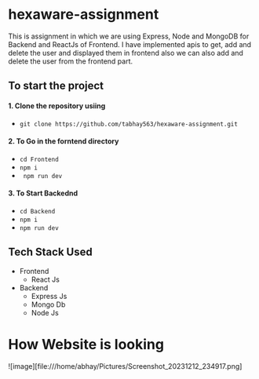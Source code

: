 # hexaware-assignment
This is assignment in which we are using Express, Node and MongoDB for Backend and ReactJs of Frontend.
I have implemented apis to get, add and delete the user and displayed them in frontend also we can also add and delete the user from the frontend part.

## To start the project 
#### 1. Clone the repository usiing
   - ```git clone https://github.com/tabhay563/hexaware-assignment.git```

#### 2. To Go in the forntend directory
  - ``` cd Frontend ```
  - ``` npm i ```
  - ``` npm run dev```
#### 3. To Start Backednd
  - ``` cd Backend ```
  - ``` npm i ```
  - ``` npm run dev ```
## Tech Stack Used
- Frontend
     - React Js
- Backend
     - Express Js
     - Mongo Db
     - Node Js
 # How Website is looking
 ![image][file:///home/abhay/Pictures/Screenshot_20231212_234917.png]

